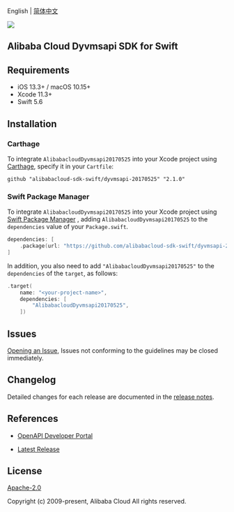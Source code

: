 English | [简体中文](README-CN.md)

![](https://aliyunsdk-pages.alicdn.com/icons/AlibabaCloud.svg)

## Alibaba Cloud Dyvmsapi SDK for Swift

## Requirements

- iOS 13.3+ / macOS 10.15+
- Xcode 11.3+
- Swift 5.6

## Installation

### Carthage

To integrate `AlibabacloudDyvmsapi20170525` into your Xcode project using [Carthage](https://github.com/Carthage/Carthage), specify it in your `Cartfile`:

```ogdl
github "alibabacloud-sdk-swift/dyvmsapi-20170525" "2.1.0"
```

### Swift Package Manager

To integrate `AlibabacloudDyvmsapi20170525` into your Xcode project using [Swift Package Manager](https://swift.org/package-manager/) , adding `AlibabacloudDyvmsapi20170525` to the `dependencies` value of your `Package.swift`.

```swift
dependencies: [
    .package(url: "https://github.com/alibabacloud-sdk-swift/dyvmsapi-20170525.git", from: "2.1.0")
]
```

In addition, you also need to add `"AlibabacloudDyvmsapi20170525"` to the `dependencies` of the `target`, as follows:

```swift
.target(
    name: "<your-project-name>",
    dependencies: [
        "AlibabacloudDyvmsapi20170525",
    ])
```

## Issues

[Opening an Issue](https://github.com/alibabacloud-sdk-swift/dyvmsapi-20170525/issues/new), Issues not conforming to the guidelines may be closed immediately.

## Changelog

Detailed changes for each release are documented in the [release notes](./ChangeLog.txt).

## References

* [OpenAPI Developer Portal](https://next.api.alibabacloud.com/home)
- [Latest Release](https://github.com/alibabacloud-sdk-swift/dyvmsapi-20170525)

## License

[Apache-2.0](http://www.apache.org/licenses/LICENSE-2.0)

Copyright (c) 2009-present, Alibaba Cloud All rights reserved.
